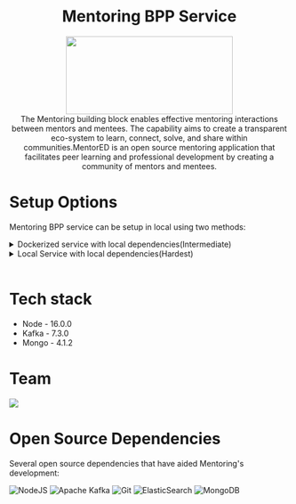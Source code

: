 <div align="center">

# Mentoring BPP Service

<a href="https://shikshalokam.org/elevate/">
<img
    src="https://shikshalokam.org/wp-content/uploads/2021/06/elevate-logo.png"
    height="140"
    width="300"
  />
</a>

</br>
The Mentoring building block enables effective mentoring interactions between mentors and mentees. The capability aims to create a transparent eco-system to learn, connect, solve, and share within communities.MentorED is an open source mentoring application that facilitates peer learning and professional development by creating a community of mentors and mentees.

</div>

# Setup Options

Mentoring BPP service can be setup in local using two methods:

<details><summary>Dockerized service with local dependencies(Intermediate)</summary>

## A. Dockerized Service With Local Dependencies

**Expectation**: Run single docker containerized service with existing local (in host) or remote dependencies.

-   Clone the **Mentoring BPP service** repository.

    ```console
    git clone https://github.com/ELEVATE-Project/mentoring-bpp-catalog-service.git
    ```

### Local Dependencies Steps

1.  Update dependency (Mongo, Kafka etc) IP addresses in .env with "**host.docker.internal**".

    Eg:

    ```properties
    #MongoDb Connectivity Url
    MONGODB_URL = mongodb://host.docker.internal:27017/dsep-mentoring
    #Kafka Host Server URL
    KAFKA_URL = host.docker.external:9092
    #Mentoring service URI
    MENTORING_URI= host.docker.external:3000
    ```

2.  Build the docker image.
    ```console
    /ELEVATE/mentoring-bpp-service$ docker build -t elevate/mentoring-bpp:1.0 .
    ```
3.  Run the docker container.

    -   For Mac & Windows with docker v18.03+:

        ```console
        $ docker run --name mentoring-bpp:1.0 elevate/mentoring-bpp:1.0
        ```

    -   For Linux:

        ```console
        $ docker run --name bpp-catalog --add-host=host.docker.internal:host-gateway elevate/mentoring-bpp:1.0`
        ```

        Refer [this](https://stackoverflow.com/a/24326540) for more information.

### Remote Dependencies Steps

1.  Update dependency (Mongo, Kafka etc) Ip addresses in .env with respective remote server IPs.

    Eg:

    ```properties
    #Elastic Search Server URL
    ELASTIC_NODE = 10.1.2.34:9200
    #Kafka Host Server URL
    KAFKA_URL = 11.2.3.45:9092
    #Mentoring service URI
    MENTORING_URI= dev.elevate-apis.shikshalokam.org/mentoring
    ```

2.  Build the docker image.
    ```console
    /ELEVATE/mentoring-bpp-service$ docker build -t elevate/mentoring-bpp:1.0 .
    ```
3.  Run the docker container.

    ```console
    $ docker run --name elevate/mentoring-bpp:1.0 elevate/mentoring-bpp:1.0 .
    ```

</details>

<details><summary>Local Service with local dependencies(Hardest)</summary>

## B. Local Service With Local Dependencies

**Expectation**: Run a single service with existing local dependencies in the host (**Non-Docker Implementation**).

### Steps

1.  Install required tools & dependencies

    Install any IDE (eg: VScode)

    Install Nodejs: https://nodejs.org/en/download/

    Install Kafka: https://kafka.apache.org/quickstart

    Install MongoDB: https://docs.mongodb.com/manual/installation/

    Install Robo-3T: ​​ https://robomongo.org/

2.  Clone the **Mentoring BPP service** repository.

    ```console
    git clone https://github.com/ELEVATE-Project/mentoring-bpp-catalog-service.git
    ```

3.  Add **.env** file to the project directory

        Create a **.env** file in **src** directory of the project and copy these environment variables into it.

    ```properties
    APPLICATION_PORT=3005
    NODE_ENV = development
    BECKN_BG_URI=https://gateway.becknprotocol.io/bg
    BECKN_REGISTRY_URI=https://registry.becknprotocol.io/subscribers
    CITY=std:080
    COUNTRY=IND
    DOMAIN=nic2004:85491
    BPP_ID=bpp:3005
    BPP_URI=http://bpp:3005/bpp-2
    REDIS_HOST = redis://redis:6379
    ROOT_ROUTE=/bpp-2
    BPP_NAME="SL BPP #2"
    BPP_CODE="sl-bpp-2"
    BPP_SYMBOL="<i class="fas fa-user-graduate"></i>"
    SUBSCRIBER_ID='bpp12345'
    UNIQUE_ID='sl23rws98uf09s8u'
    PRIVATE_KEY=']//=='
    PUBLIC_KEY='+/='
    AUTH_ENABLED=false
    DISABLE_PROXY_AUTH=true
    BPP_CATALOG_URI='http://bpp-catalog:3009/bpp-catalog'
    MONGODB_URL=mongodb://mongo:27017/dsep-mentoring
    MENTORING_INTERNAL_ACCESS_TOKEN=Fgn1xT7pmCK9PSxVt7yr
    MENTORING_URI='http://mentoring:3000/mentoring'
    BPP_TTL='PT10M'
    SCHEMA_CORE_VERSION='1.0.0'
    ON_CONFIRM_ACTION='on_confirm'
    ON_CONFIRM_ROUTE='/on_confirm'
    ON_SELECT_ACTION='on_select'
    ON_SELECT_ROUTE='/on_select'
    CATALOG_GET_FULFILLMENT_ROUTE='/get-fulfillment/:fulfillmentId'
    CATALOG_GET_SESSION_ROUTE='/get-session/:sessionId'
    MENTORING_SESSION_ENROLL_ROUTE='/v1/sessions/enroll'

    ```

4.  Install Npm packages

    ```console
    ELEVATE/mentoring-bpp-service/src$ npm install
    ```

5.  Start Mentoring server

    ```console
    ELEVATE/mentoring-bpp-service/src$ npm start
    ```

</details>

</br>

# Tech stack

-   Node - 16.0.0
-   Kafka - 7.3.0
-   Mongo - 4.1.2

# Team

<a href="https://github.com/ELEVATE-Project/mentoring-bpp-catalog-service/graphs/contributors">
  <img src="https://contrib.rocks/image?repo=ELEVATE-Project/mentoring-bpp-service" />
</a>

# Open Source Dependencies

Several open source dependencies that have aided Mentoring's development:

![NodeJS](https://img.shields.io/badge/node.js-6DA55F?style=for-the-badge&logo=node.js&logoColor=white)
![Apache Kafka](https://img.shields.io/badge/Apache%20Kafka-000?style=for-the-badge&logo=apachekafka)
![Git](https://img.shields.io/badge/git-%23F05033.svg?style=for-the-badge&logo=git&logoColor=white)
![ElasticSearch](https://img.shields.io/badge/-ElasticSearch-005571?style=for-the-badge&logo=elasticsearch)
![MongoDB](https://img.shields.io/badge/MongoDB-%234ea94b.svg?style=for-the-badge&logo=mongodb&logoColor=white)
